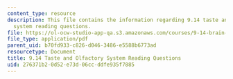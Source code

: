 ```yaml
---
content_type: resource
description: This file contains the information regarding 9.14 taste and olfactory
  system reading questions.
file: https://ol-ocw-studio-app-qa.s3.amazonaws.com/courses/9-14-brain-structure-and-its-origins-spring-2014/276371b20d52e73d06ccddfe935f7885_MIT9_14S14_TasteReadQue.pdf
file_type: application/pdf
parent_uid: b70fd933-c826-d046-3486-e5588b6773ad
resourcetype: Document
title: 9.14 Taste and Olfactory System Reading Questions
uid: 276371b2-0d52-e73d-06cc-ddfe935f7885
---
```


